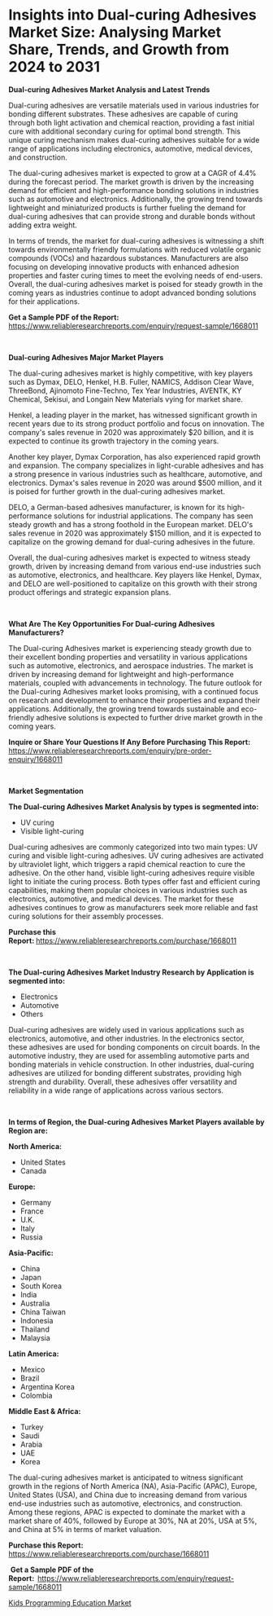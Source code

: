 <p><h1>Insights into Dual-curing Adhesives Market Size: Analysing Market Share, Trends, and Growth from 2024 to 2031</h1></p><p><strong>Dual-curing Adhesives Market Analysis and Latest Trends</strong></p>
<p><p>Dual-curing adhesives are versatile materials used in various industries for bonding different substrates. These adhesives are capable of curing through both light activation and chemical reaction, providing a fast initial cure with additional secondary curing for optimal bond strength. This unique curing mechanism makes dual-curing adhesives suitable for a wide range of applications including electronics, automotive, medical devices, and construction.</p><p>The dual-curing adhesives market is expected to grow at a CAGR of 4.4% during the forecast period. The market growth is driven by the increasing demand for efficient and high-performance bonding solutions in industries such as automotive and electronics. Additionally, the growing trend towards lightweight and miniaturized products is further fueling the demand for dual-curing adhesives that can provide strong and durable bonds without adding extra weight.</p><p>In terms of trends, the market for dual-curing adhesives is witnessing a shift towards environmentally friendly formulations with reduced volatile organic compounds (VOCs) and hazardous substances. Manufacturers are also focusing on developing innovative products with enhanced adhesion properties and faster curing times to meet the evolving needs of end-users. Overall, the dual-curing adhesives market is poised for steady growth in the coming years as industries continue to adopt advanced bonding solutions for their applications.</p></p>
<p><strong>Get a Sample PDF of the Report:&nbsp;</strong> <a href="https://www.reliableresearchreports.com/enquiry/request-sample/1668011">https://www.reliableresearchreports.com/enquiry/request-sample/1668011</a></p>
<p>&nbsp;</p>
<p><strong>Dual-curing Adhesives Major Market Players</strong></p>
<p><p>The dual-curing adhesives market is highly competitive, with key players such as Dymax, DELO, Henkel, H.B. Fuller, NAMICS, Addison Clear Wave, ThreeBond, Ajinomoto Fine-Techno, Tex Year Industries, AVENTK, KY Chemical, Sekisui, and Longain New Materials vying for market share.</p><p>Henkel, a leading player in the market, has witnessed significant growth in recent years due to its strong product portfolio and focus on innovation. The company's sales revenue in 2020 was approximately $20 billion, and it is expected to continue its growth trajectory in the coming years.</p><p>Another key player, Dymax Corporation, has also experienced rapid growth and expansion. The company specializes in light-curable adhesives and has a strong presence in various industries such as healthcare, automotive, and electronics. Dymax's sales revenue in 2020 was around $500 million, and it is poised for further growth in the dual-curing adhesives market.</p><p>DELO, a German-based adhesives manufacturer, is known for its high-performance solutions for industrial applications. The company has seen steady growth and has a strong foothold in the European market. DELO's sales revenue in 2020 was approximately $150 million, and it is expected to capitalize on the growing demand for dual-curing adhesives in the future.</p><p>Overall, the dual-curing adhesives market is expected to witness steady growth, driven by increasing demand from various end-use industries such as automotive, electronics, and healthcare. Key players like Henkel, Dymax, and DELO are well-positioned to capitalize on this growth with their strong product offerings and strategic expansion plans.</p></p>
<p>&nbsp;</p>
<p><strong>What Are The Key Opportunities For Dual-curing Adhesives Manufacturers?</strong></p>
<p><p>The Dual-curing Adhesives market is experiencing steady growth due to their excellent bonding properties and versatility in various applications such as automotive, electronics, and aerospace industries. The market is driven by increasing demand for lightweight and high-performance materials, coupled with advancements in technology. The future outlook for the Dual-curing Adhesives market looks promising, with a continued focus on research and development to enhance their properties and expand their applications. Additionally, the growing trend towards sustainable and eco-friendly adhesive solutions is expected to further drive market growth in the coming years.</p></p>
<p><strong>Inquire or Share Your Questions If Any Before Purchasing This Report:</strong> <a href="https://www.reliableresearchreports.com/enquiry/pre-order-enquiry/1668011">https://www.reliableresearchreports.com/enquiry/pre-order-enquiry/1668011</a></p>
<p>&nbsp;</p>
<p><strong>Market Segmentation</strong></p>
<p><strong>The Dual-curing Adhesives Market Analysis by types is segmented into:</strong></p>
<p><ul><li>UV curing</li><li>Visible light-curing</li></ul></p>
<p><p>Dual-curing adhesives are commonly categorized into two main types: UV curing and visible light-curing adhesives. UV curing adhesives are activated by ultraviolet light, which triggers a rapid chemical reaction to cure the adhesive. On the other hand, visible light-curing adhesives require visible light to initiate the curing process. Both types offer fast and efficient curing capabilities, making them popular choices in various industries such as electronics, automotive, and medical devices. The market for these adhesives continues to grow as manufacturers seek more reliable and fast curing solutions for their assembly processes.</p></p>
<p><strong>Purchase this Report:&nbsp;</strong><a href="https://www.reliableresearchreports.com/purchase/1668011">https://www.reliableresearchreports.com/purchase/1668011</a></p>
<p>&nbsp;</p>
<p><strong>The Dual-curing Adhesives Market Industry Research by Application is segmented into:</strong></p>
<p><ul><li>Electronics</li><li>Automotive</li><li>Others</li></ul></p>
<p><p>Dual-curing adhesives are widely used in various applications such as electronics, automotive, and other industries. In the electronics sector, these adhesives are used for bonding components on circuit boards. In the automotive industry, they are used for assembling automotive parts and bonding materials in vehicle construction. In other industries, dual-curing adhesives are utilized for bonding different substrates, providing high strength and durability. Overall, these adhesives offer versatility and reliability in a wide range of applications across various sectors.</p></p>
<p>&nbsp;</p>
<p><strong>In terms of Region, the Dual-curing Adhesives Market Players available by Region are:</strong></p>
<p>
    <p> <strong> North America: </strong>
        <ul>
            <li>United States</li>
            <li>Canada</li>
        </ul>
        </p> 
    <p> <strong> Europe: </strong>
        <ul>
            <li>Germany</li>
            <li>France</li>
            <li>U.K.</li>
            <li>Italy</li>
            <li>Russia</li>
        </ul>
        </p> 
    <p> <strong> Asia-Pacific: </strong>
        <ul>
            <li>China</li>
            <li>Japan</li>
            <li>South Korea</li>
            <li>India</li>
            <li>Australia</li>
            <li>China Taiwan</li>
            <li>Indonesia</li>
            <li>Thailand</li>
            <li>Malaysia</li>
        </ul>
        </p> 
    <p> <strong> Latin America: </strong>
        <ul>
            <li>Mexico</li>
            <li>Brazil</li>
            <li>Argentina Korea</li>
            <li>Colombia</li>
        </ul>
        </p> 
    <p> <strong> Middle East & Africa: </strong>
        <ul>
            <li>Turkey</li>
            <li>Saudi</li>
            <li>Arabia</li>
            <li>UAE</li>
            <li>Korea</li>
        </ul>
    </p>
    </p>
<p><p>The dual-curing adhesives market is anticipated to witness significant growth in the regions of North America (NA), Asia-Pacific (APAC), Europe, United States (USA), and China due to increasing demand from various end-use industries such as automotive, electronics, and construction. Among these regions, APAC is expected to dominate the market with a market share of 40%, followed by Europe at 30%, NA at 20%, USA at 5%, and China at 5% in terms of market valuation.</p></p>
<p><strong>Purchase this Report: </strong><a href="https://www.reliableresearchreports.com/purchase/1668011">https://www.reliableresearchreports.com/purchase/1668011</a></p>
<p>&nbsp;<strong>Get a Sample PDF of the Report:&nbsp;&nbsp;</strong><a href="https://www.reliableresearchreports.com/enquiry/request-sample/1668011">https://www.reliableresearchreports.com/enquiry/request-sample/1668011</a></p>
<p><strong></strong></p>
<p><p><a href="https://meowing-lemming-dd3.notion.site/Kids-Programming-Education-Market-Offers-Provide-Insightful-Data-for-the-Time-Period-from-2024-to-20-6b9c0dcca5c84501bf5a9c361462b5d3">Kids Programming Education Market</a></p></p>